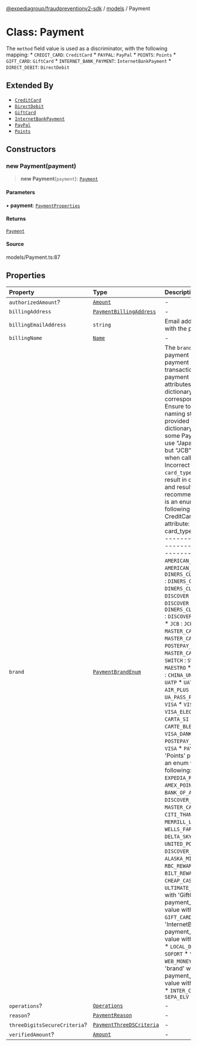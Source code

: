 [@expediagroup/fraudpreventionv2-sdk](../../index.md) / [models](../index.md) / Payment

# Class: Payment

The `method` field value is used as a discriminator, with the following mapping: * `CREDIT_CARD`: `CreditCard` * `PAYPAL`: `PayPal` * `POINTS`: `Points` * `GIFT_CARD`: `GiftCard` * `INTERNET_BANK_PAYMENT`: `InternetBankPayment` * `DIRECT_DEBIT`: `DirectDebit`

## Extended By

- [`CreditCard`](CreditCard.md)
- [`DirectDebit`](DirectDebit.md)
- [`GiftCard`](GiftCard.md)
- [`InternetBankPayment`](InternetBankPayment.md)
- [`PayPal`](PayPal.md)
- [`Points`](Points.md)

## Constructors

### new Payment(payment)

> **new Payment**(`payment`): [`Payment`](Payment.md)

#### Parameters

▪ **payment**: [`PaymentProperties`](../interfaces/PaymentProperties.md)

#### Returns

[`Payment`](Payment.md)

#### Source

models/Payment.ts:87

## Properties

| Property | Type | Description | Source |
| :------ | :------ | :------ | :------ |
| `authorizedAmount`? | [`Amount`](Amount.md) | - | models/Payment.ts:70 |
| `billingAddress` | [`PaymentBillingAddress`](PaymentBillingAddress.md) | - | models/Payment.ts:60 |
| `billingEmailAddress` | `string` | Email address associated with the payment. | models/Payment.ts:65 |
| `billingName` | [`Name`](Name.md) | - | models/Payment.ts:55 |
| `brand` | [`PaymentBrandEnum`](../type-aliases/PaymentBrandEnum.md) | The `brand` field value is the payment brand used for payment on this transaction. For credit card payment method ensure attributes mentioned in dictionary below are set to corresponding values only. Ensure to comply with the naming standards provided in below dictionary. For example, some Payment processors use “Japan Credit Bureau” but “JCB” should be used when calling Fraud API. Incorrect `brand` - `card_type` combination will result in data quality issues and result in degraded risk recommendation. \'brand\' is an enum value with the following mapping with CreditCard \'card_type\' attribute: *       brand                 :      card_type * ------------------------------------------------------- * `AMERICAN_EXPRESS`          : `AMERICAN_EXPRESS` * `DINERS_CLUB_INTERNATIONAL` : `DINERS_CLUB` * `BC_CARD`                   : `DINERS_CLUB` * `DISCOVER`                  : `DISCOVER` * `BC_CARD`                   : `DISCOVER` * `DINERS_CLUB_INTERNATIONAL` : `DISCOVER` * `JCB`                       : `DISCOVER` * `JCB`                       : `JCB` * `MASTER_CARD`               : `MASTER_CARD` * `MAESTRO`                   : `MASTER_CARD` * `POSTEPAY_MASTERCARD`       : `MASTER_CARD` * `SOLO`                      : `SOLO` * `SWITCH`                    : `SWITCH` * `MAESTRO`                   : `MAESTRO` * `CHINA_UNION_PAY`           : `CHINA_UNION_PAY` * `UATP`                      : `UATP` * `UATP_SUPPLY`               : `UATP` * `AIR_PLUS`                  : `UATP` * `UA_PASS_PLUS`              : `UATP` * `VISA`                      : `VISA` * `VISA_DELTA`                : `VISA` * `VISA_ELECTRON`             : `VISA` * `CARTA_SI`                  : `VISA` * `CARTE_BLEUE`               : `VISA` * `VISA_DANKORT`              : `VISA` * `POSTEPAY_VISA_ELECTRON`    : `VISA` * `PAYPAL`                    :  \'brand\' with \'Points\' payment_type is an enum value with following: * `EXPEDIA_REWARDS` * `AMEX_POINTS` * `BANK_OF_AMERICA_REWARDS` * `DISCOVER_POINTS` * `MASTER_CARD_POINTS` * `CITI_THANK_YOU_POINTS` * `MERRILL_LYNCH_REWARDS` * `WELLS_FARGO_POINTS` * `DELTA_SKY_MILES` * `UNITED_POINTS` * `DISCOVER_MILES` * `ALASKA_MILES` * `RBC_REWARDS` * `BILT_REWARDS` * `ORBUCKS` * `CHEAP_CASH` * `BONUS_PLUS` * `ULTIMATE_REWARDS`  \'brand\' with \'GiftCard\' payment_type is an enum value with following: * `GIFT_CARD`  \'brand\' with \'InternetBankPayment\' payment_type is an enum value with following: * `IBP` * `LOCAL_DEBIT_CARD` * `SOFORT` * `YANDEX` * `WEB_MONEY` * `QIWI` * `BITCOIN`  \'brand\' with \'DirectDebit\' payment_type is an enum value with following: * `ELV` * `INTER_COMPANY` * `SEPA_ELV` | models/Payment.ts:48 |
| `operations`? | [`Operations`](Operations.md) | - | models/Payment.ts:85 |
| `reason`? | [`PaymentReason`](../type-aliases/PaymentReason.md) | - | models/Payment.ts:50 |
| `threeDigitsSecureCriteria`? | [`PaymentThreeDSCriteria`](PaymentThreeDSCriteria.md) | - | models/Payment.ts:80 |
| `verifiedAmount`? | [`Amount`](Amount.md) | - | models/Payment.ts:75 |
